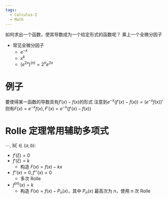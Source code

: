 ```yaml
---
tags:
  - Calculus-I
  - Math
---
```

如何求出一个函数，使其导数成为一个给定形式的函数呢？
乘上一个全微分因子
- 常见全微分因子
	- $e^{-x}$
	- $x^k$
	- $(e^{2x})^{(n)}=2^ne^{2x}$
# 例子
要使得某一函数的导数具有$f'(x)-f(x)$的形式
注意到$e^{-x}\left(f'(x)-f(x)\right)=\left(e^{-x}f(x)\right)'$
则有$F(x)=e^{-x}f(x),F'(x)=e^{-x}\left(f'(x)-f(x)\right)$
# Rolle 定理常用辅助多项式
$\cdots,\exists\xi\in(a,b):$
- $f'(\xi)=0$
- $f'(\xi)=k$
	- 构造 $F(x)=f(x)-kx$
- $f''(x)=0,f'''(x)=0$
	- 多次 Rolle
- $f^{(n)}(x)=k$
	- 构造 $F(x)=f(x)-P_n(x)$，其中 $P_n(x)$ 最高次为 $n$，使用 $n$ 次 Rolle
